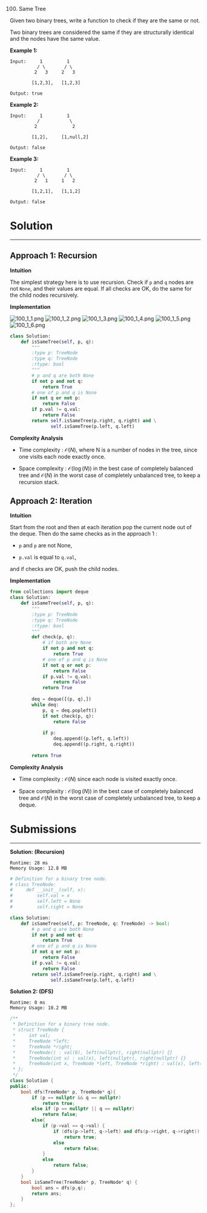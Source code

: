 100. Same Tree

Given two binary trees, write a function to check if they are the same or not.

Two binary trees are considered the same if they are structurally identical and the nodes have the same value.

**Example 1:**
```
Input:     1         1
          / \       / \
         2   3     2   3

        [1,2,3],   [1,2,3]

Output: true
```

**Example 2:**
```
Input:     1         1
          /           \
         2             2

        [1,2],     [1,null,2]

Output: false
```

**Example 3:**
```
Input:     1         1
          / \       / \
         2   1     1   2

        [1,2,1],   [1,1,2]

Output: false
```

# Solution
---
## Approach 1: Recursion
**Intuition**

The simplest strategy here is to use recursion. Check if `p` and `q` nodes are not `None`, and their values are equal. If all checks are OK, do the same for the child nodes recursively.

**Implementation**

![100_1_1.png](img/100_1_1.png)
![100_1_2.png](img/100_1_2.png)
![100_1_3.png](img/100_1_3.png)
![100_1_4.png](img/100_1_4.png)
![100_1_5.png](img/100_1_5.png)
![100_1_6.png](img/100_1_6.png)

```python
class Solution:
    def isSameTree(self, p, q):
        """
        :type p: TreeNode
        :type q: TreeNode
        :rtype: bool
        """    
        # p and q are both None
        if not p and not q:
            return True
        # one of p and q is None
        if not q or not p:
            return False
        if p.val != q.val:
            return False
        return self.isSameTree(p.right, q.right) and \
               self.isSameTree(p.left, q.left)
```

**Complexity Analysis**

* Time complexity : $\mathcal{O}(N)$, where N is a number of nodes in the tree, since one visits each node exactly once.

* Space complexity : $\mathcal{O}(\log(N))$ in the best case of completely balanced tree and $\mathcal{O}(N)$ in the worst case of completely unbalanced tree, to keep a recursion stack.

## Approach 2: Iteration
**Intuition**

Start from the root and then at each iteration pop the current node out of the deque. Then do the same checks as in the approach 1 :

* `p` and `p` are not None,

* `p.val` is equal to `q.val`,

and if checks are OK, push the child nodes.

**Implementation**
```python
from collections import deque
class Solution:
    def isSameTree(self, p, q):
        """
        :type p: TreeNode
        :type q: TreeNode
        :rtype: bool
        """    
        def check(p, q):
            # if both are None
            if not p and not q:
                return True
            # one of p and q is None
            if not q or not p:
                return False
            if p.val != q.val:
                return False
            return True
        
        deq = deque([(p, q),])
        while deq:
            p, q = deq.popleft()
            if not check(p, q):
                return False
            
            if p:
                deq.append((p.left, q.left))
                deq.append((p.right, q.right))
                    
        return True
```

**Complexity Analysis**

* Time complexity : $\mathcal{O}(N)$ since each node is visited exactly once.

* Space complexity : $\mathcal{O}(\log(N))$ in the best case of completely balanced tree and $\mathcal{O}(N)$ in the worst case of completely unbalanced tree, to keep a deque.

# Submissions
---
**Solution: (Recursion)**
```
Runtime: 28 ms
Memory Usage: 12.8 MB
```
```python
# Definition for a binary tree node.
# class TreeNode:
#     def __init__(self, x):
#         self.val = x
#         self.left = None
#         self.right = None

class Solution:
    def isSameTree(self, p: TreeNode, q: TreeNode) -> bool:
        # p and q are both None
        if not p and not q:
            return True
        # one of p and q is None
        if not q or not p:
            return False
        if p.val != q.val:
            return False
        return self.isSameTree(p.right, q.right) and \
               self.isSameTree(p.left, q.left)
```

**Solution 2: (DFS)**
```
Runtime: 0 ms
Memory Usage: 10.2 MB
```
```c++
/**
 * Definition for a binary tree node.
 * struct TreeNode {
 *     int val;
 *     TreeNode *left;
 *     TreeNode *right;
 *     TreeNode() : val(0), left(nullptr), right(nullptr) {}
 *     TreeNode(int x) : val(x), left(nullptr), right(nullptr) {}
 *     TreeNode(int x, TreeNode *left, TreeNode *right) : val(x), left(left), right(right) {}
 * };
 */
class Solution {
public:
    bool dfs(TreeNode* p, TreeNode* q){
        if (p == nullptr && q == nullptr)
            return true;
        else if (p == nullptr || q == nullptr)
            return false;
        else{
            if (p->val == q->val) {
                if (dfs(p->left, q->left) and dfs(p->right, q->right))
                    return true;
                else
                    return false;
            }
            else
                return false;
        }
    }
    bool isSameTree(TreeNode* p, TreeNode* q) {
        bool ans = dfs(p,q);
        return ans;
    }
};
```